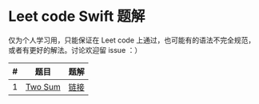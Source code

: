 # Leet code Swift 题解

仅为个人学习用，只能保证在 Leet code 上通过，也可能有的语法不完全规范，或者有更好的解法。讨论欢迎留 issue ：）

| #        | 题目           | 题解  |
| ------------- |:-------------:| -----:|
| 1      | [Two Sum](https://leetcode.com/problems/two-sum/) | [链接](https://github.com/DaiYue/HAMLeetcodeSwiftSolutions/blob/master/solutions/1_Two_Sum.playground/Contents.swift) |
